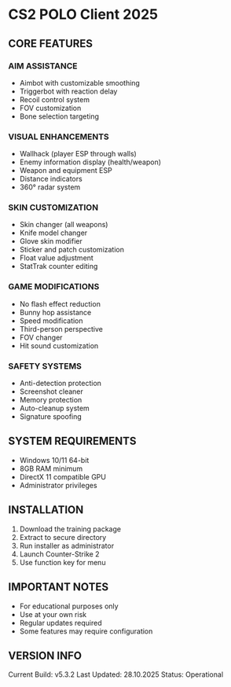 # CS2 POLO Client 2025
###

## CORE FEATURES

### AIM ASSISTANCE
- Aimbot with customizable smoothing
- Triggerbot with reaction delay
- Recoil control system
- FOV customization
- Bone selection targeting

### VISUAL ENHANCEMENTS
- Wallhack (player ESP through walls)
- Enemy information display (health/weapon)
- Weapon and equipment ESP
- Distance indicators
- 360° radar system

### SKIN CUSTOMIZATION
- Skin changer (all weapons)
- Knife model changer
- Glove skin modifier
- Sticker and patch customization
- Float value adjustment
- StatTrak counter editing

### GAME MODIFICATIONS
- No flash effect reduction
- Bunny hop assistance
- Speed modification
- Third-person perspective
- FOV changer
- Hit sound customization

### SAFETY SYSTEMS
- Anti-detection protection
- Screenshot cleaner
- Memory protection
- Auto-cleanup system
- Signature spoofing

## SYSTEM REQUIREMENTS
- Windows 10/11 64-bit
- 8GB RAM minimum
- DirectX 11 compatible GPU
- Administrator privileges

## INSTALLATION
1. Download the training package
2. Extract to secure directory
3. Run installer as administrator
4. Launch Counter-Strike 2
5. Use function key for menu

## IMPORTANT NOTES
- For educational purposes only
- Use at your own risk
- Regular updates required
- Some features may require configuration

## VERSION INFO
Current Build: v5.3.2
Last Updated: 28.10.2025
Status: Operational
